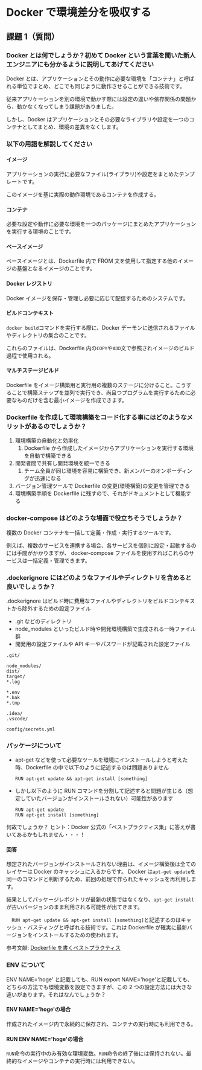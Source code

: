 # Docker で環境差分を吸収する

## 課題 1（質問）

### Docker とは何でしょうか？初めて Docker という言葉を聞いた新人エンジニアにも分かるように説明してあげてください

Docker とは、アプリケーションとその動作に必要な環境を「コンテナ」と呼ばれる単位でまとめ、どこでも同じように動作させることができる技術です。

従来アプリケーションを別の環境で動かす際には設定の違いや依存関係の問題から、動かなくなってしまう課題がありました。

しかし、Docker はアプリケーションとその必要なライブラリや設定を一つのコンテナとしてまとめ、環境の差異をなくします。

### 以下の用語を解説してください

#### イメージ

アプリケーションの実行に必要なファイル(ライブラリ)や設定をまとめたテンプレートです。

このイメージを基に実際の動作環境であるコンテナを作成する。

#### コンテナ

必要な設定や動作に必要な環境を一つのパッケージにまとめたアプリケーションを実行する環境のことです。

#### ベースイメージ

ベースイメージとは、Dockerfile 内で FROM 文を使用して指定する他のイメージの基盤となるイメージのことです。

#### Docker レジストリ

Docker イメージを保存・管理し必要に応じて配信するためのシステムです。

#### ビルドコンテキスト

`docker build`コマンドを実行する際に、Docker デーモンに送信されるファイルやディレクトリの集合のことです。

これらのファイルは、Dockerfile 内の`COPY`や`ADD`文で参照されイメージのビルド過程で使用される。

#### マルチステージビルド

Dockerfile をイメージ構築用と実行用の複数のステージに分けること。こうすることで構築ステップを並列で実行でき、尚且つプログラムを実行するために必要なものだけを含む最小イメージを作成できます。

### Dockerfile を作成して環境構築をコード化する事にはどのようなメリットがあるのでしょうか？

1. 環境構築の自動化と効率化
   1. Dockerfile から作成したイメージからアプリケーションを実行する環境を自動で構築できる
2. 開発者間で共有し開発環境を統一できる
   1. チーム全員が同じ環境を容易に構築でき、新メンバーのオンボーディングが迅速になる
3. バージョン管理ツールで Dockerfile の変更(環境構築)の変更を管理できる
4. 環境構築手順を Dockerfile に残すので、それがドキュメントとして機能する

### docker-compose はどのような場面で役立ちそうでしょうか？

複数の Docker コンテナを一括して定義・作成・実行するツールです。

例えば、複数のサービスを連携する場合、各サービスを個別に設定・起動するのには手間がかかりますが、
docker-compose ファイルを使用すればこれらのサービスは一括定義・管理できます。

### .dockerignore にはどのようなファイルやディレクトリを含めると良いでしょうか？

.dockerignore はビルド時に費用なファイルやディレクトリをビルドコンテキストから除外するための設定ファイル

- .git などのディレクトリ
- node_modules といったビルド時や開発環境構築で生成される一時ファイル群
- 開発用の設定ファイルや API キーやパスワードが記載された設定ファイル

```
.git/

node_modules/
dist/
target/
*.log

*.env
*.bak
*.tmp

.idea/
.vscode/

config/secrets.yml
```

### パッケージについて

- apt-get などを使って必要なツールを環境にインストールしようと考えた時、Dockerfile の中で以下のように記述するのは問題ありません

  ```
  RUN apt-get update && apt-get install [something]
  ```

- しかし以下のように RUN コマンドを分割して記述すると問題が生じる（想定していたバージョンがインストールされない）可能性があります

  ```
  RUN apt-get update
  RUN apt-get install [something]
  ```

何故でしょうか？
ヒント：Docker 公式の「ベストプラクティス集」に答えが書いてあるかもしれません・・・！

#### 回答

想定されたバージョンがインストールされない理由は、イメージ構築後は全てのレイヤーは Docker のキャッシュに入るからです。
Docker は`apt-get update`を同一のコマンドと判断するため、前回の処理で作られたキャッシュを再利用します。

結果としてパッケージレポジトリが最新の状態ではなくなり、`apt-get install`が古いバージョンのまま利用される可能性が出てきます。

`  RUN apt-get update && apt-get install [something]`と記述するのはキャッシュ・バスティングと呼ばれる技術です。これは Dockerfile が確実に最新バージョンをインストールするための使われます。

参考文献: [Dockerfile を書くベストプラクティス](https://docs.docker.jp/develop/develop-images/dockerfile_best-practices.html#dockerfile)

### ENV について

ENV NAME='hoge' と記載しても、RUN export NAME='hoge'と記載しても、どちらの方法でも環境変数を設定できますが、この 2 つの設定方法には大きな違いがあります。それはなんでしょうか？

#### ENV NAME='hoge'の場合

作成されたイメージ内で永続的に保存され、コンテナの実行時にも利用できる。

#### RUN ENV NAME='hoge'の場合

`RUN`命令の実行中のみ有効な環境変数。`RUN`命令の終了後には保持されない。最終的なイメージやコンテナの実行時には利用できない。
